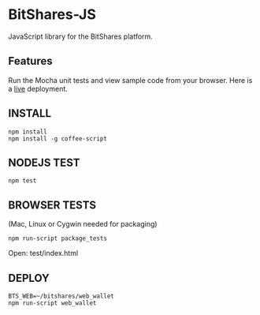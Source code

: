 # BitShares-JS #

JavaScript library for the BitShares platform. 

## Features ##

Run the Mocha unit tests and view sample code from your browser.  Here is a [live](http://dev.jcalfee.info/bts/mocha) deployment.

## INSTALL ##

```
npm install
npm install -g coffee-script
```

## NODEJS TEST ##

`npm test`

## BROWSER TESTS ##
(Mac, Linux or Cygwin needed for packaging)

`npm run-script package_tests`

Open: test/index.html

## DEPLOY ##

```
BTS_WEB=~/bitshares/web_wallet
npm run-script web_wallet
```
